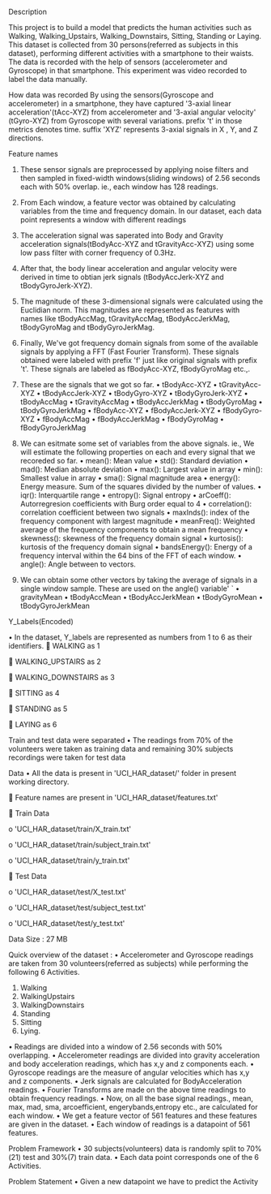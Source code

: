 Description

This project is to build a model that predicts the human activities such as Walking, Walking_Upstairs, Walking_Downstairs, Sitting, Standing or Laying.
This dataset is collected from 30 persons(referred as subjects in this dataset), performing different activities with a smartphone to their waists. The data is recorded with the help of sensors (accelerometer and Gyroscope) in that smartphone. This experiment was video recorded to label the data manually.

How data was recorded
By using the sensors(Gyroscope and accelerometer) in a smartphone, they have captured '3-axial linear acceleration'(tAcc-XYZ) from accelerometer and '3-axial angular velocity' (tGyro-XYZ) from Gyroscope with several variations.
prefix 't' in those metrics denotes time.
suffix 'XYZ' represents 3-axial signals in X , Y, and Z directions.

Feature names

1.	These sensor signals are preprocessed by applying noise filters and then sampled in fixed-width windows(sliding windows) of 2.56 seconds each with 50% overlap. ie., each window has 128 readings.

2.	From Each window, a feature vector was obtained by calculating variables from the time and frequency domain.
In our dataset, each data point represents a window with different readings

3.	The acceleration signal was saperated into Body and Gravity acceleration signals(tBodyAcc-XYZ and tGravityAcc-XYZ) using some low pass filter with corner frequency of 0.3Hz.

4.	After that, the body linear acceleration and angular velocity were derived in time to obtian jerk signals (tBodyAccJerk-XYZ and tBodyGyroJerk-XYZ).

5.	The magnitude of these 3-dimensional signals were calculated using the Euclidian norm. This magnitudes are represented as features with names like tBodyAccMag, tGravityAccMag, tBodyAccJerkMag, tBodyGyroMag and tBodyGyroJerkMag.

6.	Finally, We've got frequency domain signals from some of the available signals by applying a FFT (Fast Fourier Transform). These signals obtained were labeled with prefix 'f' just like original signals with prefix 't'. These signals are labeled as fBodyAcc-XYZ, fBodyGyroMag etc.,.

7.	These are the signals that we got so far.
•	tBodyAcc-XYZ
•	tGravityAcc-XYZ
•	tBodyAccJerk-XYZ
•	tBodyGyro-XYZ
•	tBodyGyroJerk-XYZ
•	tBodyAccMag
•	tGravityAccMag
•	tBodyAccJerkMag
•	tBodyGyroMag
•	tBodyGyroJerkMag
•	fBodyAcc-XYZ
•	fBodyAccJerk-XYZ
•	fBodyGyro-XYZ
•	fBodyAccMag
•	fBodyAccJerkMag
•	fBodyGyroMag
•	fBodyGyroJerkMag

8.	We can esitmate some set of variables from the above signals. ie., We will estimate the following properties on each and every signal that we recoreded so far.
•	mean(): Mean value
•	std(): Standard deviation
•	mad(): Median absolute deviation
•	max(): Largest value in array
•	min(): Smallest value in array
•	sma(): Signal magnitude area
•	energy(): Energy measure. Sum of the squares divided by the number of values.
•	iqr(): Interquartile range
•	entropy(): Signal entropy
•	arCoeff(): Autorregresion coefficients with Burg order equal to 4
•	correlation(): correlation coefficient between two signals
•	maxInds(): index of the frequency component with largest magnitude
•	meanFreq(): Weighted average of the frequency components to obtain a mean frequency
•	skewness(): skewness of the frequency domain signal
•	kurtosis(): kurtosis of the frequency domain signal
•	bandsEnergy(): Energy of a frequency interval within the 64 bins of the FFT of each window.
•	angle(): Angle between to vectors.

9.	We can obtain some other vectors by taking the average of signals in a single window sample. These are used on the angle() variable' `
•	gravityMean
•	tBodyAccMean
•	tBodyAccJerkMean
•	tBodyGyroMean
•	tBodyGyroJerkMean

Y_Labels(Encoded)

•	In the dataset, Y_labels are represented as numbers from 1 to 6 as their identifiers.
	WALKING as 1

	WALKING_UPSTAIRS as 2

	WALKING_DOWNSTAIRS as 3

	SITTING as 4

	STANDING as 5

	LAYING as 6

Train and test data were separated
•	The readings from 70% of the volunteers were taken as training data and remaining 30% subjects recordings were taken for test data

Data
•	All the data is present in 'UCI_HAR_dataset/' folder in present working directory.

	Feature names are present in 'UCI_HAR_dataset/features.txt'


	Train Data

o	'UCI_HAR_dataset/train/X_train.txt'

o	'UCI_HAR_dataset/train/subject_train.txt'

o	'UCI_HAR_dataset/train/y_train.txt'


	Test Data

o	'UCI_HAR_dataset/test/X_test.txt'

o	'UCI_HAR_dataset/test/subject_test.txt'

o	'UCI_HAR_dataset/test/y_test.txt'

Data Size :
27 MB

Quick overview of the dataset :
•	Accelerometer and Gyroscope readings are taken from 30 volunteers(referred as subjects) while performing the following 6 Activities.
1.	Walking
2.	WalkingUpstairs
3.	WalkingDownstairs
4.	Standing
5.	Sitting
6.	Lying.

•	Readings are divided into a window of 2.56 seconds with 50% overlapping.
•	Accelerometer readings are divided into gravity acceleration and body acceleration readings, which has x,y and z components each.
•	Gyroscope readings are the measure of angular velocities which has x,y and z components.
•	Jerk signals are calculated for BodyAcceleration readings.
•	Fourier Transforms are made on the above time readings to obtain frequency readings.
•	Now, on all the base signal readings., mean, max, mad, sma, arcoefficient, engerybands,entropy etc., are calculated for each window.
•	We get a feature vector of 561 features and these features are given in the dataset.
•	Each window of readings is a datapoint of 561 features.

Problem Framework
•	30 subjects(volunteers) data is randomly split to 70%(21) test and 30%(7) train data.
•	Each data point corresponds one of the 6 Activities.

Problem Statement
•	Given a new datapoint we have to predict the Activity

